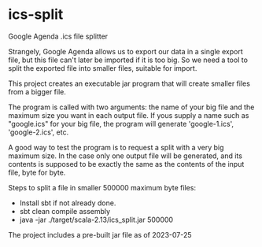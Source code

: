 # ics-split
Google Agenda .ics file splitter

Strangely, Google Agenda allows us to export our data in a single export file, but this file can't later be imported if it is too big. So we need a tool to split the exported file into smaller files, suitable for import.

This project creates an executable jar program that will create smaller files from a bigger file.

The program is called with two arguments: the name of your big file and the maximum size you want in each output file. If yous supply a name such as "google.ics" for your big file, the
program will generate 'google-1.ics', 'google-2.ics', etc.

A good way to test the program is to request a split with a very big maximum size. In the case only one output file will be generated, and its contents is supposed to be exactly the same as the contents of the input file, byte for byte. 

Steps to split a file in smaller 500000 maximum byte files:
* Install sbt if not already done.
* sbt clean compile assembly
* java -jar ./target/scala-2.13/ics_split.jar <your big file> 500000

The project includes a pre-built jar file as of 2023-07-25
